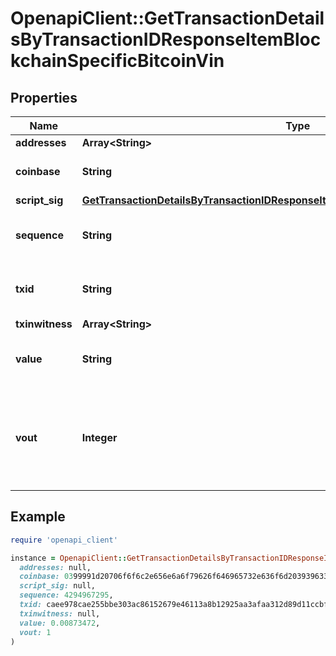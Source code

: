 # OpenapiClient::GetTransactionDetailsByTransactionIDResponseItemBlockchainSpecificBitcoinVin

## Properties

| Name | Type | Description | Notes |
| ---- | ---- | ----------- | ----- |
| **addresses** | **Array&lt;String&gt;** |  |  |
| **coinbase** | **String** | Represents the coinbase hex. | [optional] |
| **script_sig** | [**GetTransactionDetailsByTransactionIDResponseItemBlockchainSpecificBitcoinScriptSig**](GetTransactionDetailsByTransactionIDResponseItemBlockchainSpecificBitcoinScriptSig.md) |  |  |
| **sequence** | **String** | Represents the script sequence number. |  |
| **txid** | **String** | Represents the reference transaction identifier. | [optional] |
| **txinwitness** | **Array&lt;String&gt;** |  |  |
| **value** | **String** | Represents the sent/received amount. | [optional] |
| **vout** | **Integer** | It refers to the index of the output address of this transaction. The index starts from 0. | [optional] |

## Example

```ruby
require 'openapi_client'

instance = OpenapiClient::GetTransactionDetailsByTransactionIDResponseItemBlockchainSpecificBitcoinVin.new(
  addresses: null,
  coinbase: 0399991d20706f6f6c2e656e6a6f79626f646965732e636f6d20393963336532346234374747a53e994c4a000001,
  script_sig: null,
  sequence: 4294967295,
  txid: caee978cae255bbe303ac86152679e46113a8b12925aa3afaa312d89d11ccbf8,
  txinwitness: null,
  value: 0.00873472,
  vout: 1
)
```


